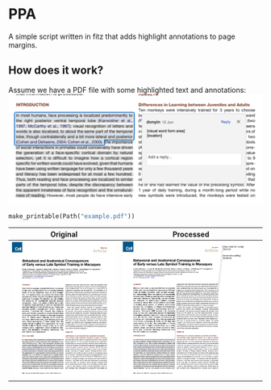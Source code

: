 
# PPA
A simple script written in fitz that adds highlight annotations to page margins.

## How does it work?
Assume we have a PDF file with some highlighted text and annotations:
![](demo/annot.png)

```python
make_printable(Path("example.pdf"))
```
Original             |  Processed
:-------------------------:|:-------------------------:
![](demo/example.png)  |  ![](demo/printable.png)